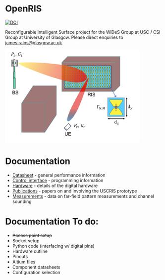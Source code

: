 # OpenRIS

[![DOI](https://zenodo.org/badge/535866182.svg)](https://zenodo.org/badge/latestdoi/535866182)

Reconfigurable Intelligent Surface project for the WiDeS Group at USC / CSI Group at University of Glasgow. Please direct enquiries to james.rains@glasgow.ac.uk.

<img src="datasheet/images/system_model_bg.png" height="300" />

# Documentation

- [Datasheet](https://github.com/jimrains/USCRIS/tree/main/datasheet) - general performance information
- [Control interface](https://github.com/jimrains/USCRIS/tree/main/control) - programming information
- [Hardware](https://github.com/jimrains/USCRIS/tree/main/hardware) - details of the digital hardware
- [Publications](https://github.com/jimrains/USCRIS/tree/main/publications) - papers on and involving the USCRIS prototype
- [Measurements](https://github.com/jimrains/USCRIS/tree/main/measurements) - data on far-field pattern measurements and channel sounding

# Documentation To do:
- ~~Access point setup~~
- ~~Socket setup~~
- Python code (interfacing w/ digital pins)
- Hardware outline
- Pinouts
- Altium files
- Component datasheets
- Configuration selection

